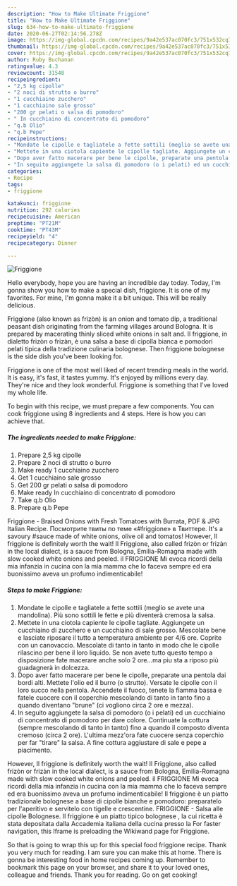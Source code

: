 ```yaml
---
description: "How to Make Ultimate Friggione"
title: "How to Make Ultimate Friggione"
slug: 634-how-to-make-ultimate-friggione
date: 2020-06-27T02:14:56.278Z
image: https://img-global.cpcdn.com/recipes/9a42e537ac070fc3/751x532cq70/friggione-recipe-main-photo.jpg
thumbnail: https://img-global.cpcdn.com/recipes/9a42e537ac070fc3/751x532cq70/friggione-recipe-main-photo.jpg
cover: https://img-global.cpcdn.com/recipes/9a42e537ac070fc3/751x532cq70/friggione-recipe-main-photo.jpg
author: Ruby Buchanan
ratingvalue: 4.3
reviewcount: 31548
recipeingredient:
- "2,5 kg cipolle"
- "2 noci di strutto o burro"
- "1 cucchiaino zucchero"
- "1 cucchiaino sale grosso"
- "200 gr pelati o salsa di pomodoro"
- " In cucchiaino di concentrato di pomodoro"
- "q.b Olio"
- "q.b Pepe"
recipeinstructions:
- "Mondate le cipolle e tagliatele a fette sottili (meglio se avete una mandolina). Più sono sottili le fette e più diventerà cremosa la salsa."
- "Mettete in una ciotola capiente le cipolle tagliate. Aggiungete un cucchiaino di zucchero e un cucchiaino di sale grosso. Mescolate bene e lasciate riposare il tutto a temperatura ambiente per 4/6 ore. Coprite con un canovaccio. Mescolate di tanto in tanto in modo che le cipolle rilascino per bene il loro liquido. Se non avete tutto questo tempo a disposizione fate macerare anche solo 2 ore...ma piu sta a riposo più guadagnerà in dolcezza."
- "Dopo aver fatto macerare per bene le cipolle, preparate una pentola dai bordi alti. Mettete l&#39;olio ed il burro (o strutto). Versate le cipolle con il loro succo nella pentola. Accendete il fuoco, tenete la fiamma bassa e fatele cuocere con il coperchio mescolando di tanto in tanto fino a quando diventano &#34;brune&#34; (ci vogliono circa 2 ore e mezza)."
- "In seguito aggiungete la salsa di pomodoro (o i pelati) ed un cucchiaino di concentrato di pomodoro per dare colore. Continuate la cottura (sempre mescolando di tanto in tanto) fino a quando il composto diventa cremoso (circa 2 ore). L&#39;ultima mezz&#39;ora fate cuocere senza coperchio per far &#34;tirare&#34; la salsa. A fine cottura aggiustare di sale e pepe a piacimento."
categories:
- Recipe
tags:
- friggione

katakunci: friggione 
nutrition: 292 calories
recipecuisine: American
preptime: "PT21M"
cooktime: "PT43M"
recipeyield: "4"
recipecategory: Dinner

---
```



![Friggione](https://img-global.cpcdn.com/recipes/9a42e537ac070fc3/751x532cq70/friggione-recipe-main-photo.jpg)

Hello everybody, hope you are having an incredible day today. Today, I'm gonna show you how to make a special dish, friggione. It is one of my favorites. For mine, I'm gonna make it a bit unique. This will be really delicious.

Friggione (also known as frizòn) is an onion and tomato dip, a traditional peasant dish originating from the farming villages around Bologna. It is prepared by macerating thinly sliced white onions in salt and. Il friggione, in dialetto frizòn o frizàn, è una salsa a base di cipolla bianca e pomodori pelati tipica della tradizione culinaria bolognese. Then friggione bolognese is the side dish you&#39;ve been looking for.

Friggione is one of the most well liked of recent trending meals in the world. It is easy, it's fast, it tastes yummy. It's enjoyed by millions every day. They're nice and they look wonderful. Friggione is something that I've loved my whole life.


To begin with this recipe, we must prepare a few components. You can cook friggione using 8 ingredients and 4 steps. Here is how you can achieve that.

<!--inarticleads1-->

##### The ingredients needed to make Friggione:

1. Prepare 2,5 kg cipolle
1. Prepare 2 noci di strutto o burro
1. Make ready 1 cucchiaino zucchero
1. Get 1 cucchiaino sale grosso
1. Get 200 gr pelati o salsa di pomodoro
1. Make ready  In cucchiaino di concentrato di pomodoro
1. Take q.b Olio
1. Prepare q.b Pepe


Friggione - Braised Onions with Fresh Tomatoes with Burrata, PDF &amp; JPG Italian Recipe. Посмотрите твиты по теме «#friggione» в Твиттере. It&#39;s a savoury #sauce made of white onions, olive oil and tomatos! However, Il friggione is definitely worth the wait! Il Friggione, also called frizòn or frizàn in the local dialect, is a sauce from Bologna, Emilia-Romagna made with slow cooked white onions and peeled. il FRIGGIONE Mi evoca ricordi della mia infanzia in cucina con la mia mamma che lo faceva sempre ed era buonissimo aveva un profumo indimenticabile! 

<!--inarticleads2-->

##### Steps to make Friggione:

1. Mondate le cipolle e tagliatele a fette sottili (meglio se avete una mandolina). Più sono sottili le fette e più diventerà cremosa la salsa.
1. Mettete in una ciotola capiente le cipolle tagliate. Aggiungete un cucchiaino di zucchero e un cucchiaino di sale grosso. Mescolate bene e lasciate riposare il tutto a temperatura ambiente per 4/6 ore. Coprite con un canovaccio. Mescolate di tanto in tanto in modo che le cipolle rilascino per bene il loro liquido. Se non avete tutto questo tempo a disposizione fate macerare anche solo 2 ore...ma piu sta a riposo più guadagnerà in dolcezza.
1. Dopo aver fatto macerare per bene le cipolle, preparate una pentola dai bordi alti. Mettete l&#39;olio ed il burro (o strutto). Versate le cipolle con il loro succo nella pentola. Accendete il fuoco, tenete la fiamma bassa e fatele cuocere con il coperchio mescolando di tanto in tanto fino a quando diventano &#34;brune&#34; (ci vogliono circa 2 ore e mezza).
1. In seguito aggiungete la salsa di pomodoro (o i pelati) ed un cucchiaino di concentrato di pomodoro per dare colore. Continuate la cottura (sempre mescolando di tanto in tanto) fino a quando il composto diventa cremoso (circa 2 ore). L&#39;ultima mezz&#39;ora fate cuocere senza coperchio per far &#34;tirare&#34; la salsa. A fine cottura aggiustare di sale e pepe a piacimento.


However, Il friggione is definitely worth the wait! Il Friggione, also called frizòn or frizàn in the local dialect, is a sauce from Bologna, Emilia-Romagna made with slow cooked white onions and peeled. il FRIGGIONE Mi evoca ricordi della mia infanzia in cucina con la mia mamma che lo faceva sempre ed era buonissimo aveva un profumo indimenticabile! Il friggione è un piatto tradizionale bolognese a base di cipolle bianche e pomodoro: preparatelo per l&#39;aperitivo e servitelo con tigelle e crescentine. FRIGGIONE - Salsa alle cipolle Bolognese. Il friggione è un piatto tipico bolognese , la cui ricetta è stata depositata dalla Accademia italiana della cucina presso la For faster navigation, this Iframe is preloading the Wikiwand page for Friggione. 

So that is going to wrap this up for this special food friggione recipe. Thank you very much for reading. I am sure you can make this at home. There is gonna be interesting food in home recipes coming up. Remember to bookmark this page on your browser, and share it to your loved ones, colleague and friends. Thank you for reading. Go on get cooking!
